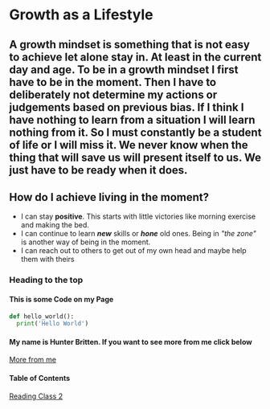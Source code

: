 # Growth as a Lifestyle

## A growth mindset is something that is not easy to achieve let alone stay in. At least in the current day and age. To be in a growth mindset I first have to be in the moment. Then I have to deliberately not determine my actions or judgements based on previous bias. If I think I have nothing to learn from a situation I will learn nothing from it. So I must constantly be a student of life or I will miss it. We never know when the thing that will save us will present itself to us. We just have to be ready when it does. 

## How do I achieve living in the moment?
- I can stay **positive**. This starts with little victories like morning exercise and making the bed.
- I can continue to learn **_new_** skills or **_hone_** old ones. Being in _"the zone"_ is another way of being in the moment.
- I can reach out to others to get out of my own head and maybe help them with theirs


### Heading to the top
[]()


#### This is some Code on my Page
```python
def hello_world():
  print('Hello World')
```

#### My name is Hunter Britten. If you want to see more from me click below
[More from me](https://github.com/hgbritten)

#### Table of Contents

[Reading Class 2](read02.md)
